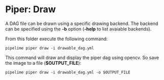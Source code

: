 # Piper: Draw

A DAG file can be drawn using a specific drawing backend. The backend can be specified using the **-b** option (**-help** to list avaiable backends). 

From this folder execute the following command:

```
pipelime piper draw -i drawable_dag.yml
```

This command will draw and display the piper dag using opencv. So save the image to a file (**$OUTPUT_FILE**):

```
pipelime piper draw -i drawable_dag.yml -o $OUTPUT_FILE
```
